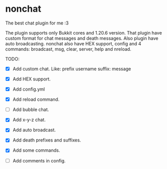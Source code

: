 # nonchat
 The best chat plugin for me :3

The plugin supports only Bukkit cores and 1.20.6 version.
That plugin have custom format for chat messages and death messages. Also plugin have auto broadcasting.
nonchat also have HEX support, config and 4 commands: broadcast, msg, clear, server, help and nreload.

TODO:
- [X] Add custom chat. Like: prefix username suffix: message
- [X] Add HEX support.
- [X] Add config.yml
- [X] Add reload command.
- [ ] Add bubble chat.
- [X] Add x-y-z chat.
- [X] Add auto broadcast.
- [X] Add death prefixes and suffixes.
- [X] Add some commands.

- [ ] Add comments in config.
